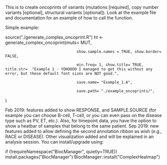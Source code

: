This is to create oncoprints of variants (mutations [required], copy number variants [optional], structural variants [optional]).
Look at the example file and documentation for an example of how to call the function. 

Simple example: 

  source("./generate_complex_oncoprint.R")
  ht <-  generate_complex_oncoprint(muts= MUT, 

                                    show.sample.names = TRUE, show.border= FALSE,

                                    min.freq= 1, show.title= TRUE, title.str=  "Example 1 - YOHOOOO I managed to get this without any error, but these default font sizes are NOT good.", 

                                    save.name= "Example_1.A",

                                    save.path= "./example_oncoprints/", 
  )

Feb 2019: features added to show RESPONSE, and SAMPLE.SOURCE (for example you can choose B-cell, T-cell, or you can even pass on the disease type such as PV, ET, etc.). Also, for timepoint data, you have the option to show a heatbar of samples that belong to the same patient. 
Sep 2019: new features added to allow defining the second annotation ribbon as wish (e.g., RACE or DISEASE). Other visualization added and will be explained in an analysis session.
You can install/upgrade using:

if (!requireNamespace("BiocManager", quietly=TRUE))
    install.packages("BiocManager")
BiocManager::install("ComplexHeatmap")
